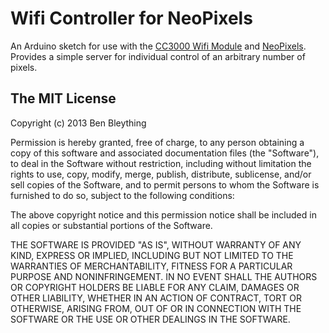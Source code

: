 # Wifi Controller for NeoPixels

An Arduino sketch for use with the [CC3000 Wifi Module] and
[NeoPixels]. Provides a simple server for individual control of an arbitrary
number of pixels.

[CC3000 Wifi Module]: https://www.adafruit.com/products/1491
[NeoPixels]: http://learn.adafruit.com/adafruit-neopixel-uberguide

## The MIT License

Copyright (c) 2013 Ben Bleything

Permission is hereby granted, free of charge, to any person obtaining a copy
of this software and associated documentation files (the "Software"), to deal
in the Software without restriction, including without limitation the rights
to use, copy, modify, merge, publish, distribute, sublicense, and/or sell
copies of the Software, and to permit persons to whom the Software is
furnished to do so, subject to the following conditions:

The above copyright notice and this permission notice shall be included in all
copies or substantial portions of the Software.

THE SOFTWARE IS PROVIDED "AS IS", WITHOUT WARRANTY OF ANY KIND, EXPRESS OR
IMPLIED, INCLUDING BUT NOT LIMITED TO THE WARRANTIES OF MERCHANTABILITY,
FITNESS FOR A PARTICULAR PURPOSE AND NONINFRINGEMENT. IN NO EVENT SHALL THE
AUTHORS OR COPYRIGHT HOLDERS BE LIABLE FOR ANY CLAIM, DAMAGES OR OTHER
LIABILITY, WHETHER IN AN ACTION OF CONTRACT, TORT OR OTHERWISE, ARISING FROM,
OUT OF OR IN CONNECTION WITH THE SOFTWARE OR THE USE OR OTHER DEALINGS IN THE
SOFTWARE.
